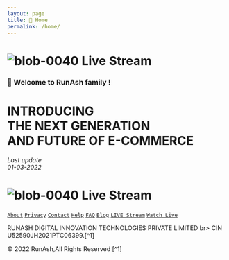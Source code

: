 ```yaml
--- 
layout: page 
title: 🏡 Home 
permalink: /home/ 
--- 
```

# ![blob-0040](https://user-images.githubusercontent.com/61916324/132724592-e5bef25e-36d9-4da8-bbc6-84a24183c8e2.png) Live Stream 
### 👏 Welcome to RunAsh family ! 
# INTRODUCING <br>THE NEXT GENERATION <br>AND FUTURE OF E-COMMERCE
###### Last update<br>01-03-2022 









# ![blob-0040](https://user-images.githubusercontent.com/61916324/132724592-e5bef25e-36d9-4da8-bbc6-84a24183c8e2.png) Live Stream 
[``About``](https://) [``Privacy``](https://) [``Contact``](https://) [``Help``](https://) [``FAQ``](https://) [``Blog``](https://) [``LIVE Stream``](https://) [``Watch Live``](https://)

RUNASH DIGITAL INNOVATION TECHNOLOGIES PRIVATE LIMITED br>
CIN U52590JH2021PTC06399.[^1]

© 2022 RunAsh,All Rights Reserved [^1] 

[^1*]: ✍️ Write in India for World
